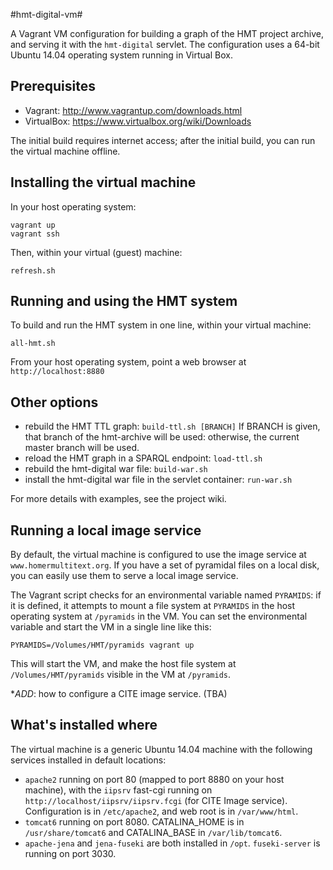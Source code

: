 #hmt-digital-vm#


A Vagrant VM configuration for building a graph of the HMT project archive, and serving it with the `hmt-digital` servlet.  The configuration uses a 64-bit Ubuntu 14.04 operating system running in Virtual Box. 

## Prerequisites

- Vagrant: <http://www.vagrantup.com/downloads.html>
- VirtualBox: <https://www.virtualbox.org/wiki/Downloads>

The initial build requires internet access;  after the initial build, you can
run the virtual machine offline.

## Installing the virtual machine

In your host operating system:

    vagrant up
    vagrant ssh
    
Then, within your virtual (guest) machine:

    
    refresh.sh
    
    

## Running and using the HMT system

To build and run the HMT system in one line, within your virtual machine:

    all-hmt.sh

From your host operating system, point a web browser at `http://localhost:8880`

## Other options



- rebuild the HMT TTL graph: `build-ttl.sh [BRANCH]`  If BRANCH is given, that branch of the hmt-archive
will be used:  otherwise, the current master branch will be used.
- reload the HMT graph in a SPARQL endpoint: `load-ttl.sh`
- rebuild the hmt-digital war file: `build-war.sh`
- install the hmt-digital war file in the servlet container: `run-war.sh`
 

For more details with examples, see the project wiki.

## Running a local image service

By default, the virtual machine is configured to use the image service at `www.homermultitext.org`.  If you have
a set of pyramidal files on a local disk, you can easily use them to serve a local image service.

The Vagrant script checks for an environmental variable named `PYRAMIDS`:  if it is defined, it attempts to mount a file system at `PYRAMIDS` in the host operating system at `/pyramids` in the VM.  You can set the environmental variable and start the VM in a single line like this:

    PYRAMIDS=/Volumes/HMT/pyramids vagrant up
    
This will start the VM, and make the host file system at `/Volumes/HMT/pyramids` visible in the VM at `/pyramids`.
    

**ADD*:  how to configure a CITE image service.  (TBA)

## What's installed where

The virtual machine is a generic Ubuntu 14.04 machine with the following services installed in default 
locations:


- `apache2` running on port 80 (mapped to port 8880 on your host machine), with the `iipsrv` fast-cgi running on `http://localhost/iipsrv/iipsrv.fcgi` (for CITE Image service).  Configuration is in `/etc/apache2`, and web root is in `/var/www/html`.
- `tomcat6` running on port 8080.  CATALINA_HOME is in  `/usr/share/tomcat6` and CATALINA_BASE in `/var/lib/tomcat6`.
- `apache-jena` and `jena-fuseki` are both installed in `/opt`.  `fuseki-server` is running on port 3030.

